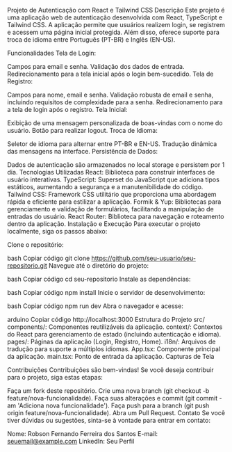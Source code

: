 
Projeto de Autenticação com React e Tailwind CSS
Descrição
Este projeto é uma aplicação web de autenticação desenvolvida com React, TypeScript e Tailwind CSS. A aplicação permite que usuários realizem login, se registrem e acessem uma página inicial protegida. Além disso, oferece suporte para troca de idioma entre Português (PT-BR) e Inglês (EN-US).

Funcionalidades
Tela de Login:

Campos para email e senha.
Validação dos dados de entrada.
Redirecionamento para a tela inicial após o login bem-sucedido.
Tela de Registro:

Campos para nome, email e senha.
Validação robusta de email e senha, incluindo requisitos de complexidade para a senha.
Redirecionamento para a tela de login após o registro.
Tela Inicial:

Exibição de uma mensagem personalizada de boas-vindas com o nome do usuário.
Botão para realizar logout.
Troca de Idioma:

Seletor de idioma para alternar entre PT-BR e EN-US.
Tradução dinâmica das mensagens na interface.
Persistência de Dados:

Dados de autenticação são armazenados no local storage e persistem por 1 dia.
Tecnologias Utilizadas
React: Biblioteca para construir interfaces de usuário interativas.
TypeScript: Superset do JavaScript que adiciona tipos estáticos, aumentando a segurança e a manutenibilidade do código.
Tailwind CSS: Framework CSS utilitário que proporciona uma abordagem rápida e eficiente para estilizar a aplicação.
Formik & Yup: Bibliotecas para gerenciamento e validação de formulários, facilitando a manipulação de entradas do usuário.
React Router: Biblioteca para navegação e roteamento dentro da aplicação.
Instalação e Execução
Para executar o projeto localmente, siga os passos abaixo:

Clone o repositório:

bash
Copiar código
git clone https://github.com/seu-usuario/seu-repositorio.git
Navegue até o diretório do projeto:

bash
Copiar código
cd seu-repositorio
Instale as dependências:

bash
Copiar código
npm install
Inicie o servidor de desenvolvimento:

bash
Copiar código
npm run dev
Abra o navegador e acesse:

arduino
Copiar código
http://localhost:3000
Estrutura do Projeto
src/
components/: Componentes reutilizáveis da aplicação.
context/: Contextos do React para gerenciamento de estado (incluindo autenticação e idioma).
pages/: Páginas da aplicação (Login, Registro, Home).
i18n/: Arquivos de tradução para suporte a múltiplos idiomas.
App.tsx: Componente principal da aplicação.
main.tsx: Ponto de entrada da aplicação.
Capturas de Tela



Contribuições
Contribuições são bem-vindas! Se você deseja contribuir para o projeto, siga estas etapas:

Faça um fork deste repositório.
Crie uma nova branch (git checkout -b feature/nova-funcionalidade).
Faça suas alterações e commit (git commit -am 'Adiciona nova funcionalidade').
Faça push para a branch (git push origin feature/nova-funcionalidade).
Abra um Pull Request.
Contato
Se você tiver dúvidas ou sugestões, sinta-se à vontade para entrar em contato:

Nome: Robson Fernando Ferreira dos Santos
E-mail: seuemail@example.com
LinkedIn: Seu Perfil